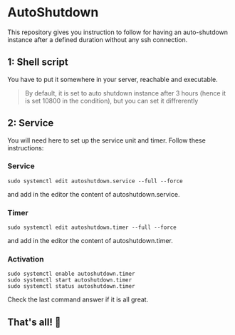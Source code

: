 # AutoShutdown

This repository gives you instruction to follow for having an auto-shutdown instance after a defined duration without any ssh connection.

## 1: Shell script

You have to put it somewhere in your server, reachable and executable.

> By default, it is set to auto shutdown instance after 3 hours (hence it is set 10800 in the condition), but you can set it diffrerently

## 2: Service

You will need here to set up the service unit and timer. Follow these instructions:


### Service
```
sudo systemctl edit autoshutdown.service --full --force
```
and add in the editor the content of autoshutdown.service.

### Timer
```
sudo systemctl edit autoshutdown.timer --full --force
```
and add in the editor the content of autoshutdown.timer.

### Activation
```
sudo systemctl enable autoshutdown.timer
sudo systemctl start autoshutdown.timer
sudo systemctl status autoshutdown.timer
```

Check the last command answer if it is all great.

## That's all! 🎉